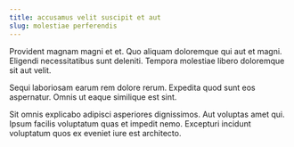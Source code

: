 ```yaml
---
title: accusamus velit suscipit et aut
slug: molestiae perferendis
---
```


Provident magnam magni et et. Quo aliquam doloremque qui aut et magni. Eligendi necessitatibus sunt deleniti. Tempora molestiae libero doloremque sit aut velit.

Sequi laboriosam earum rem dolore rerum. Expedita quod sunt eos aspernatur. Omnis ut eaque similique est sint.

Sit omnis explicabo adipisci asperiores dignissimos. Aut voluptas amet qui. Ipsum facilis voluptatum quas et impedit nemo. Excepturi incidunt voluptatum quos ex eveniet iure est architecto.
